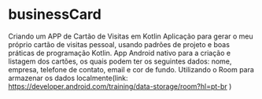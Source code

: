 # businessCard
Criando um APP de Cartão de Visitas em Kotlin
Aplicação para gerar o meu próprio cartão de visitas pessoal, usando padrões de projeto e boas práticas de programação Kotlin.
App Android nativo para a criação e listagem dos cartões, os quais podem ter os seguintes dados: nome, empresa, telefone de contato, email e cor de fundo.
Utilizando o Room para armazenar os dados localmente(link: https://developer.android.com/training/data-storage/room?hl=pt-br )
